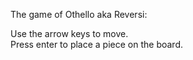 The game of Othello aka Reversi: <br />

Use the arrow keys to move. <br />
Press enter to place a piece on the board. <br />
